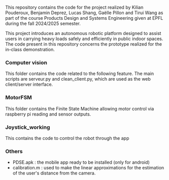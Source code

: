 This repository contains the code for the project realized by Kilian Pouderoux, Benjamin Deprez, Lucas Shang, Gaëlle Pillon and Tirui Wang as part of the course Products Design and Systems Engineering given at EPFL during the fall 2024/2025 semester.

This project introduces an autonomous robotic platform designed to assist users in carrying heavy
loads safely and efficiently in public indoor spaces. The code present in this repository concerns the prototype realized for the in-class demonstration.

### Computer vision
This folder contains the code related to the following feature. The main scripts are serveur.py and clean_client.py, which are used as the web client/server interface.

### MotorFSM
This folder contains the Finite State Machine allowing motor control via raspberry pi reading and sensor outputs.

### Joystick_working
This contains the code to control the robot through the app

### Others
-  PDSE.apk : the mobile app ready to be installed (only for android)
-  calibration.m : used to make the linear approximations for the estimation of the user's distance from the camera.
